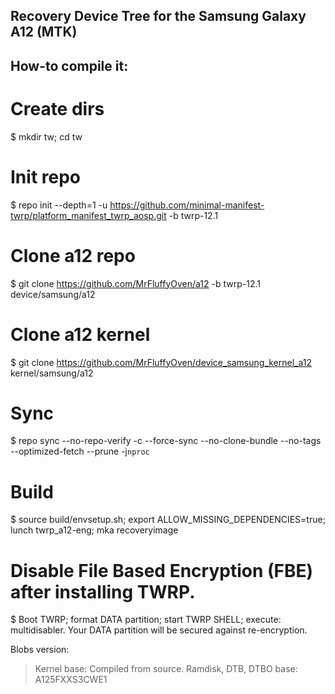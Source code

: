 ## Recovery Device Tree for the Samsung Galaxy A12 (MTK)

## How-to compile it:

# Create dirs
$ mkdir tw; cd tw

# Init repo
$ repo init --depth=1 -u https://github.com/minimal-manifest-twrp/platform_manifest_twrp_aosp.git -b twrp-12.1

# Clone a12 repo
$ git clone https://github.com/MrFluffyOven/a12 -b twrp-12.1 device/samsung/a12

# Clone a12 kernel
$ git clone https://github.com/MrFluffyOven/device_samsung_kernel_a12 kernel/samsung/a12

# Sync
$ repo sync --no-repo-verify -c --force-sync --no-clone-bundle --no-tags --optimized-fetch --prune -j`nproc`

# Build
$ source build/envsetup.sh; export ALLOW_MISSING_DEPENDENCIES=true; lunch twrp_a12-eng; mka recoveryimage

# Disable File Based Encryption (FBE) after installing TWRP.
$ Boot TWRP; format DATA partition; start TWRP SHELL; execute: multidisabler.
Your DATA partition will be secured against re-encryption.


Blobs version:
> Kernel base: Compiled from source.
> Ramdisk, DTB, DTBO base: A125FXXS3CWE1

